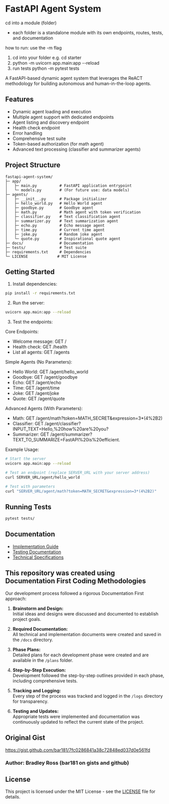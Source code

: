 # FastAPI Agent System

cd into a module (folder)
- each folder is a standalone module with its own endpoints, routes, tests, and documentation

how to run:  use the -m flag 
1. cd into your folder e.g. cd starter
2. python -m uvicorn app.main:app --reload
3. run tests python -m pytest tests

A FastAPI-based dynamic agent system that leverages the ReACT methodology for building autonomous and human-in-the-loop agents.

## Features
- Dynamic agent loading and execution
- Multiple agent support with dedicated endpoints
- Agent listing and discovery endpoint
- Health check endpoint
- Error handling
- Comprehensive test suite
- Token-based authorization (for math agent)
- Advanced text processing (classifier and summarizer agents)

## Project Structure
```
fastapi-agent-system/
├─ app/
│   ├─ main.py          # FastAPI application entrypoint
│   └─ models.py        # (For future use: data models)
├─ agents/
│   ├─ __init__.py      # Package initializer
│   ├─ hello_world.py   # Hello World agent
│   ├─ goodbye.py       # Goodbye agent
│   ├─ math.py          # Math agent with token verification
│   ├─ classifier.py    # Text classification agent
│   ├─ summarizer.py    # Text summarization agent
│   ├─ echo.py          # Echo message agent
│   ├─ time.py          # Current time agent
│   ├─ joke.py          # Random joke agent
│   └─ quote.py         # Inspirational quote agent
├─ docs/                # Documentation
├─ tests/               # Test suite
├─ requirements.txt     # Dependencies
└─ LICENSE             # MIT License
```

## Getting Started

1. Install dependencies:
```bash
pip install -r requirements.txt
```

2. Run the server:
```bash
uvicorn app.main:app --reload
```

3. Test the endpoints:

Core Endpoints:
- Welcome message: GET /
- Health check: GET /health
- List all agents: GET /agents

Simple Agents (No Parameters):
- Hello World: GET /agent/hello_world
- Goodbye: GET /agent/goodbye
- Echo: GET /agent/echo
- Time: GET /agent/time
- Joke: GET /agent/joke
- Quote: GET /agent/quote

Advanced Agents (With Parameters):
- Math: GET /agent/math?token=MATH_SECRET&expression=3*(4%2B2)
- Classifier: GET /agent/classifier?INPUT_TEXT=Hello,%20how%20are%20you?
- Summarizer: GET /agent/summarizer?TEXT_TO_SUMMARIZE=FastAPI%20is%20efficient.

Example Usage:
```bash
# Start the server
uvicorn app.main:app --reload

# Test an endpoint (replace SERVER_URL with your server address)
curl SERVER_URL/agent/hello_world

# Test with parameters
curl "SERVER_URL/agent/math?token=MATH_SECRET&expression=3*(4%2B2)"
```

## Running Tests
```bash
pytest tests/
```

## Documentation
- [Implementation Guide](docs/Implementation_Guide.md)
- [Testing Documentation](docs/Testing_and_Validation.md)
- [Technical Specifications](docs/Technical_Specifications.md)


## This repository was created using Documentation First Coding Methodologies

Our development process followed a rigorous Documentation First approach:

1. **Brainstorm and Design:**  
   Initial ideas and designs were discussed and documented to establish project goals.

2. **Required Documentation:**  
   All technical and implementation documents were created and saved in the `/docs` directory.

3. **Phase Plans:**  
   Detailed plans for each development phase were created and are available in the `/plans` folder.

4. **Step-by-Step Execution:**  
   Development followed the step-by-step outlines provided in each phase, including comprehensive tests.

5. **Tracking and Logging:**  
   Every step of the process was tracked and logged in the `/logs` directory for transparency.

6. **Testing and Updates:**  
   Appropriate tests were implemented and documentation was continuously updated to reflect the current state of the project.



## Original Gist
https://gist.github.com/bar181/7fc0286841a38c72848ed037d0e561fd
### Author: Bradley Ross (bar181 on gists and github)

## License
This project is licensed under the MIT License - see the [LICENSE](LICENSE) file for details.
